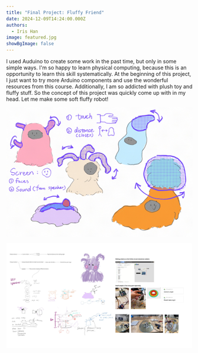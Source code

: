 ```yaml
---
title: "Final Project: Fluffy Friend"
date: 2024-12-09T14:24:00.000Z
authors:
  - Iris Han
image: featured.jpg
showBgImage: false
---
```

I used Auduino to create some work in the past time, but only in some simple ways. I'm so happy to learn physical computing, because this is an opportunity to learn this skill systematically. At the beginning of this project, I just want to try more Arduino components and use the wonderful resources from this course. Additionally, I am so addicted with plush toy and fluffy stuff. So the concept of this project was quickly come up with in my head. Let me make some soft fluffy robot! 

![Here is the sketch](sketch2.jpg "Draft")

![](iris-han-s-final-project-frame-2.jpg)
